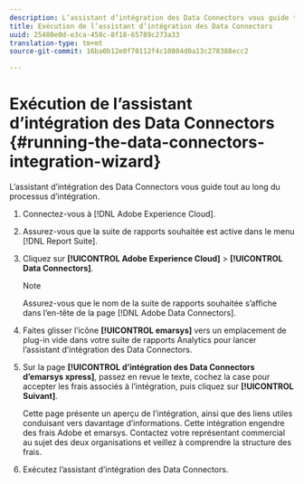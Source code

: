 ```yaml
---
description: L’assistant d’intégration des Data Connectors vous guide tout au long du processus d’intégration.
title: Exécution de l’assistant d’intégration des Data Connectors
uuid: 25480e0d-e3ca-458c-8f18-65789c273a33
translation-type: tm+mt
source-git-commit: 16ba0b12e0f70112f4c10804d0a13c278388ecc2

---
```



# Exécution de l’assistant d’intégration des Data Connectors {#running-the-data-connectors-integration-wizard}

L’assistant d’intégration des Data Connectors vous guide tout au long du processus d’intégration.

1. Connectez-vous à [!DNL Adobe Experience Cloud].
1. Assurez-vous que la suite de rapports souhaitée est active dans le menu [!DNL Report Suite].
1. Cliquez sur **[!UICONTROL Adobe Experience Cloud]** > **[!UICONTROL Data Connectors]**.

   >[!NOTE]
   >
   >Assurez-vous que le nom de la suite de rapports souhaitée s’affiche dans l’en-tête de la page [!DNL Adobe Data Connectors].

1. Faites glisser l’icône **[!UICONTROL emarsys]** vers un emplacement de plug-in vide dans votre suite de rapports Analytics pour lancer l’assistant d’intégration des Data Connectors.
1. Sur la page **[!UICONTROL d’intégration des Data Connectors d’emarsys xpress]**, passez en revue le texte, cochez la case pour accepter les frais associés à l’intégration, puis cliquez sur **[!UICONTROL Suivant]**.

   Cette page présente un aperçu de l’intégration, ainsi que des liens utiles conduisant vers davantage d’informations. Cette intégration engendre des frais Adobe et emarsys. Contactez votre représentant commercial au sujet des deux organisations et veillez à comprendre la structure des frais.
1. Exécutez l’assistant d’intégration des Data Connectors.
